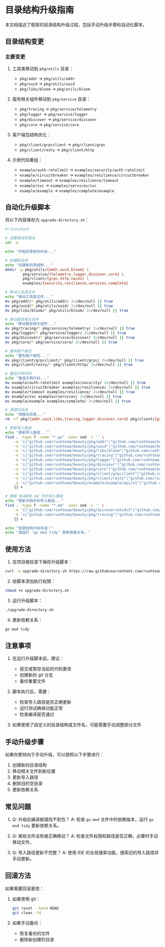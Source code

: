 # 目录结构升级指南

本文档描述了框架的目录结构升级过程，包括手动升级步骤和自动化脚本。

## 目录结构变更

### 主要变更

1. 工具类移动到 `pkg/utils` 目录：
   - `pkg/addr` → `pkg/utils/addr`
   - `pkg/uuid` → `pkg/utils/uuid`
   - `pkg/libs/bloom` → `pkg/utils/bloom`

2. 服务相关组件移动到 `pkg/service` 目录：
   - `pkg/tracing` → `pkg/service/telemetry`
   - `pkg/logger` → `pkg/service/logger`
   - `pkg/discover` → `pkg/service/discover`
   - `pkg/core` → `pkg/service/core`

3. 客户端包结构优化：
   - `pkg/client/grpcclient` → `pkg/client/grpc`
   - `pkg/client/resty` → `pkg/client/http`

4. 示例代码重组：
   - `example/auth-ratelimit` → `examples/security/auth-ratelimit`
   - `example/circuitbreaker` → `examples/resilience/circuitbreaker`
   - `example/timeout` → `examples/resilience/timeout`
   - `example/svc` → `examples/services/svc`
   - `example/example` → `examples/complete/example`

## 自动化升级脚本

将以下内容保存为 `upgrade-directory.sh`：

```bash
#!/bin/bash

# 设置错误时退出
set -e

echo "开始目录结构升级..."

# 创建新目录
echo "创建新目录结构..."
mkdir -p pkg/utils/{addr,uuid,bloom} \
        pkg/service/{telemetry,logger,discover,core} \
        pkg/client/{grpc,http,nacos} \
        examples/{security,resilience,services,complete}

# 移动工具类文件
echo "移动工具类文件..."
mv pkg/addr/* pkg/utils/addr/ 2>/dev/null || true
mv pkg/uuid/* pkg/utils/uuid/ 2>/dev/null || true
mv pkg/libs/bloom/* pkg/utils/bloom/ 2>/dev/null || true

# 移动服务相关组件
echo "移动服务相关组件..."
mv pkg/tracing/* pkg/service/telemetry/ 2>/dev/null || true
mv pkg/logger/* pkg/service/logger/ 2>/dev/null || true
mv pkg/discover/* pkg/service/discover/ 2>/dev/null || true
mv pkg/core/* pkg/service/core/ 2>/dev/null || true

# 重构客户端包
echo "重构客户端包..."
mv pkg/client/grpcclient/* pkg/client/grpc/ 2>/dev/null || true
mv pkg/client/resty/* pkg/client/http/ 2>/dev/null || true

# 重组示例代码
echo "重组示例代码..."
mv example/auth-ratelimit examples/security/ 2>/dev/null || true
mv example/circuitbreaker examples/resilience/ 2>/dev/null || true
mv example/timeout examples/resilience/ 2>/dev/null || true
mv example/svc examples/services/ 2>/dev/null || true
mv example/example examples/complete/ 2>/dev/null || true

# 清理旧目录
echo "清理旧目录..."
rm -rf pkg/{addr,uuid,libs,tracing,logger,discover,core} pkg/client/{grpcclient,resty} example 2>/dev/null || true

# 更新导入路径
echo "更新导入路径..."
find . -type f -name "*.go" -exec sed -i '' \
    -e 's|"github.com/rushteam/beauty/pkg/addr"|"github.com/rushteam/beauty/pkg/utils/addr"|g' \
    -e 's|"github.com/rushteam/beauty/pkg/uuid"|"github.com/rushteam/beauty/pkg/utils/uuid"|g' \
    -e 's|"github.com/rushteam/beauty/pkg/libs/bloom"|"github.com/rushteam/beauty/pkg/utils/bloom"|g' \
    -e 's|"github.com/rushteam/beauty/pkg/tracing"|"github.com/rushteam/beauty/pkg/service/telemetry"|g' \
    -e 's|"github.com/rushteam/beauty/pkg/logger"|"github.com/rushteam/beauty/pkg/service/logger"|g' \
    -e 's|"github.com/rushteam/beauty/pkg/discover"|"github.com/rushteam/beauty/pkg/service/discover"|g' \
    -e 's|"github.com/rushteam/beauty/pkg/core"|"github.com/rushteam/beauty/pkg/service/core"|g' \
    -e 's|"github.com/rushteam/beauty/pkg/client/grpcclient"|"github.com/rushteam/beauty/pkg/client/grpc"|g' \
    -e 's|"github.com/rushteam/beauty/pkg/client/resty"|"github.com/rushteam/beauty/pkg/client/http"|g' \
    -e 's|"github.com/rushteam/beauty/example/example/api/v1"|"github.com/rushteam/beauty/examples/complete/example/api/v1"|g' \
    {} +

# 更新 README.md 中的导入路径
echo "更新文档中的导入路径..."
find . -type f -name "*.md" -exec sed -i '' \
    -e 's|"github.com/rushteam/beauty/pkg/discover/etcdv3"|"github.com/rushteam/beauty/pkg/service/discover/etcdv3"|g' \
    -e 's|"github.com/rushteam/beauty/pkg/tracing"|"github.com/rushteam/beauty/pkg/service/telemetry"|g' \
    {} +

echo "目录结构升级完成！"
echo "请运行 'go mod tidy' 更新依赖关系。"
```

## 使用方法

1. 在项目根目录下保存升级脚本：

```bash
curl -o upgrade-directory.sh https://raw.githubusercontent.com/rushteam/beauty/main/docs/upgrade-directory.sh
```

2. 给脚本添加执行权限：

```bash
chmod +x upgrade-directory.sh
```

3. 运行升级脚本：

```bash
./upgrade-directory.sh
```

4. 更新依赖关系：

```bash
go mod tidy
```

## 注意事项

1. 在运行升级脚本前，建议：
   - 提交或暂存当前的代码更改
   - 创建新的 git 分支
   - 备份重要文件

2. 脚本执行后，需要：
   - 检查导入路径是否正确更新
   - 运行测试确保功能正常
   - 检查编译是否通过

3. 如果使用了自定义的目录结构或文件名，可能需要手动调整部分文件

## 手动升级步骤

如果你更倾向于手动升级，可以按照以下步骤进行：

1. 创建新的目录结构
2. 移动相关文件到新位置
3. 更新导入路径
4. 删除旧的空目录
5. 更新依赖关系

## 常见问题

1. Q: 升级后编译报错找不到包？
   A: 检查 `go.mod` 文件中的依赖版本，运行 `go mod tidy` 更新依赖关系。

2. Q: 某些文件没有被正确移动？
   A: 检查文件权限和路径是否正确，必要时手动移动文件。

3. Q: 导入路径更新不完整？
   A: 使用 IDE 的全局搜索功能，搜索旧的导入路径并手动更新。

## 回滚方法

如果需要回滚更改：

1. 如果使用 git：
   ```bash
   git reset --hard HEAD
   git clean -fd
   ```

2. 如果手动备份：
   - 恢复备份的文件
   - 删除新创建的目录
